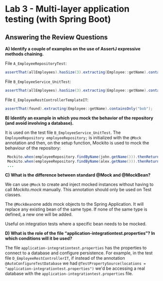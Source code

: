 <h1>Lab 3 - Multi-layer application testing (with Spring Boot)</h1>



<h2>Answering the Review Questions</h2>

**A) Identify a couple of examples on the use of AssertJ expressive methods chaining.**

File `A_EmployeeRepositoryTest`:

```java
assertThat(allEmployees).hasSize(3).extracting(Employee::getName).containsOnly(alex.getName(), ron.getName(), bob.getName());
```

File `B_EmployeeService_UnitTest`:

```java
assertThat(allEmployees).hasSize(3).extracting(Employee::getName).contains(alex.getName(), john.getName(), bob.getName());
```

File `E_EmployeeRestControllerTemplateIT`:

```java
assertThat(found).extracting(Employee::getName).containsOnly("bob");
```



**B) Identify an example in which you mock the behavior of the repository (and avoid involving a database).**

It is used on the test file `B_EmployeeService_UnitTest`.
The `EmployeeRepository employeeRepository;` is initialized with the `@Mock` annotation and then, on the setup function, Mockito is used to mock the behaviour of the repository: 

```java
 Mockito.when(employeeRepository.findByName(john.getName())).thenReturn(john);
 Mockito.when(employeeRepository.findByName(alex.getName())).thenReturn(alex);
 ...
```



**C) What is the difference between standard @Mock and @MockBean?**

We can use `@Mock` to create and inject mocked instances without having to call *Mockito.mock* manually. This annotation should only be used on Test classes.

The `@MockBean`one adds mock objects to the Spring Application. It will replace any existing bean of the same type. If none of the same type is defined, a new one will be added.

Useful on integration tests where a specific bean needs to be mocked.



**D) What is the role of the file “application-integrationtest.properties”? In which conditions will it be used?**

The file `application-integrationtest.properties` has the properties to connect to a database and configure persistence.
For example, in the test file `D_EmployeeRestControllerIT`, if instead of the annotation `@AutoConfigureTestDatabase` we had `@TestPropertySource(locations = "application-integrationtest.properties")` we'd be accessing a real database with the `application-integrationtest.properties` file.



